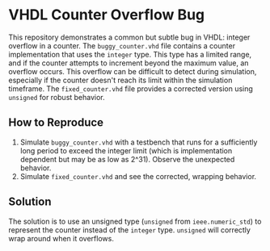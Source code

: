 # VHDL Counter Overflow Bug

This repository demonstrates a common but subtle bug in VHDL: integer overflow in a counter. The `buggy_counter.vhd` file contains a counter implementation that uses the `integer` type.  This type has a limited range, and if the counter attempts to increment beyond the maximum value, an overflow occurs. This overflow can be difficult to detect during simulation, especially if the counter doesn't reach its limit within the simulation timeframe.  The `fixed_counter.vhd` file provides a corrected version using `unsigned` for robust behavior.

## How to Reproduce

1. Simulate `buggy_counter.vhd` with a testbench that runs for a sufficiently long period to exceed the integer limit (which is implementation dependent but may be as low as 2^31). Observe the unexpected behavior.
2. Simulate `fixed_counter.vhd` and see the corrected, wrapping behavior.

## Solution

The solution is to use an unsigned type (`unsigned` from `ieee.numeric_std`) to represent the counter instead of the `integer` type. `unsigned` will correctly wrap around when it overflows.